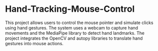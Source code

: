 # Hand-Tracking-Mouse-Control
This project allows users to control the mouse pointer and simulate clicks using hand gestures. The system uses a webcam to capture hand movements and the MediaPipe library to detect hand landmarks. The project integrates the OpenCV and autopy libraries to translate hand gestures into mouse actions.
